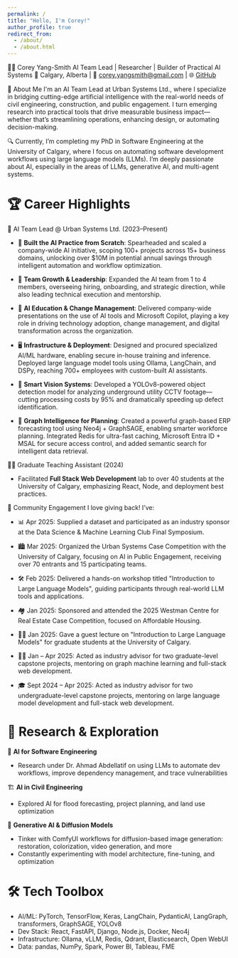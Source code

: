```yaml
---
permalink: /
title: "Hello, I'm Corey!"
author_profile: true
redirect_from: 
  - /about/
  - /about.html
---
```

👨‍💻 Corey Yang-Smith
AI Team Lead | Researcher | Builder of Practical AI Systems
📍 Calgary, Alberta | 📧 [corey.yangsmith@gmail.com](mailto:corey.yangsmith@gmail.com) | 🌐 [GitHub](https://github.com/coreyyangsmith)

🚀 About Me
I'm an AI Team Lead at Urban Systems Ltd., where I specialize in bridging cutting-edge artificial intelligence with the real-world needs of civil engineering, construction, and public engagement. I turn emerging research into practical tools that drive measurable business impact—whether that’s streamlining operations, enhancing design, or automating decision-making.

🔍 Currently, I’m completing my PhD in Software Engineering at the University of Calgary, where I focus on automating software development workflows using large language models (LLMs). I’m deeply passionate about AI, especially in the areas of LLMs, generative AI, and multi-agent systems.

🏆 Career Highlights
======
🧠 AI Team Lead @ Urban Systems Ltd. (2023–Present)

* 🚀 **Built the AI Practice from Scratch**: Spearheaded and scaled a company-wide AI initiative, scoping 100+ projects across 15+ business domains, unlocking over $10M in potential annual savings through intelligent automation and workflow optimization.

* 👥 **Team Growth & Leadership**: Expanded the AI team from 1 to 4 members, overseeing hiring, onboarding, and strategic direction, while also leading technical execution and mentorship.

* 📣 **AI Education & Change Management**: Delivered company-wide presentations on the use of AI tools and Microsoft Copilot, playing a key role in driving technology adoption, change management, and digital transformation across the organization.

* 🖥️ **Infrastructure & Deployment**: Designed and procured specialized AI/ML hardware, enabling secure in-house training and inference. Deployed large language model tools using Ollama, LangChain, and DSPy, reaching 700+ employees with custom-built AI assistants.

* 🎯 **Smart Vision Systems**: Developed a YOLOv8-powered object detection model for analyzing underground utility CCTV footage—cutting processing costs by 95% and dramatically speeding up defect identification.

* 🧩 **Graph Intelligence for Planning**: Created a powerful graph-based ERP forecasting tool using Neo4j + GraphSAGE, enabling smarter workforce planning. Integrated Redis for ultra-fast caching, Microsoft Entra ID + MSAL for secure access control, and added semantic search for intelligent data retrieval.

🧑‍🏫 Graduate Teaching Assistant (2024)

* Facilitated **Full Stack Web Development** lab to over 40 students at the University of Calgary, emphasizing React, Node, and deployment best practices.

💬 Community Engagement
I love giving back! I’ve:
* 📊 Apr 2025: Supplied a dataset and participated as an industry sponsor at the Data Science & Machine Learning Club Final Symposium.

* 🏙️ Mar 2025: Organized the Urban Systems Case Competition with the University of Calgary, focusing on AI in Public Engagement, receiving over 70 entrants and 15 participating teams.

* 🛠️ Feb 2025: Delivered a hands-on workshop titled "Introduction to Large Language Models", guiding participants through real-world LLM tools and applications.

* 🏘️ Jan 2025: Sponsored and attended the 2025 Westman Centre for Real Estate Case Competition, focused on Affordable Housing.

* 🧑‍🏫 Jan 2025: Gave a guest lecture on "Introduction to Large Language Models" for graduate students at the University of Calgary.

* 👨‍🔬 Jan – Apr 2025: Acted as industry advisor for two graduate-level capstone projects, mentoring on graph machine learning and full-stack web development.

* 🎓 Sept 2024 – Apr 2025: Acted as industry advisor for two undergraduate-level capstone projects, mentoring on large language model development and full-stack web development.

🧪 Research & Exploration
======
🧵 **AI for Software Engineering**
* Research under Dr. Ahmad Abdellatif on using LLMs to automate dev workflows, improve dependency management, and trace vulnerabilities

🏗️ **AI in Civil Engineering**
* Explored AI for flood forecasting, project planning, and land use optimization

🎨 **Generative AI & Diffusion Models**
* Tinker with ComfyUI workflows for diffusion-based image generation: restoration, colorization, video generation, and more
* Constantly experimenting with model architecture, fine-tuning, and optimization

🛠️ Tech Toolbox
======
* AI/ML: PyTorch, TensorFlow, Keras, LangChain, PydanticAI, LangGraph, transformers, GraphSAGE, YOLOv8
* Dev Stack: React, FastAPI, Django, Node.js, Docker, Neo4j
* Infrastructure: Ollama, vLLM, Redis, Qdrant, Elasticsearch, Open WebUI
* Data: pandas, NumPy, Spark, Power BI, Tableau, FME
